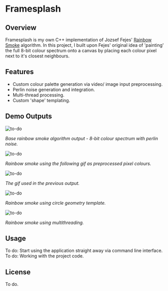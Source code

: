 # Framesplash
## Overview

Framesplash is my own C++ implementation of Jozsef Fejes' [Rainbow Smoke](https://www.youtube.com/watch?v=OuvFsB4SLhA) algorithm. 
In this project, I built upon Fejes' original idea of 'painting' the full 8-bit colour spectrum onto a canvas by placing each colour pixel next to it's closest neighbours. 

## Features

- Custom colour palette generation via video/ image input preprocessing. 
- Perlin noise generation and integration. 
- Multi-thread processing.
- Custom 'shape' templating.

## Demo Outputs

![to-do](to-do.gif)

*Base rainbow smoke algorithm output - 8-bit colour spectrum with perlin noise.*

![to-do](to-do.gif)

*Rainbow smoke using the following gif as preprocessed pixel colours.*

![to-do](to-do.gif)

*The gif used in the previous output.*

![to-do](to-do.gif)

*Rainbow smoke using circle geometry template.*

![to-do](to-do.gif)

*Rainbow smoke using multithreading.*

## Usage
To do: Start using the application straight away via command line interface.
To do: Working with the project code.

## License
To do.

